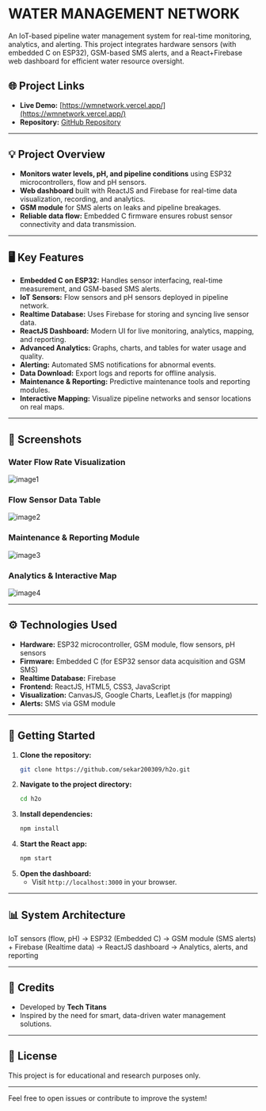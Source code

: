 # WATER MANAGEMENT NETWORK

An IoT-based pipeline water management system for real-time monitoring, analytics, and alerting. This project integrates hardware sensors (with embedded C on ESP32), GSM-based SMS alerts, and a React+Firebase web dashboard for efficient water resource oversight.

## 🌐 Project Links

- **Live Demo:** [https://wmnetwork.vercel.app/](https://wmnetwork.vercel.app/)
- **Repository:** [GitHub Repository](https://github.com/sekar200309/h2o.git)

---

## 💡 Project Overview

- **Monitors water levels, pH, and pipeline conditions** using ESP32 microcontrollers, flow and pH sensors.
- **Web dashboard** built with ReactJS and Firebase for real-time data visualization, recording, and analytics.
- **GSM module** for SMS alerts on leaks and pipeline breakages.
- **Reliable data flow:** Embedded C firmware ensures robust sensor connectivity and data transmission.

---

## 🖥️ Key Features

- **Embedded C on ESP32:** Handles sensor interfacing, real-time measurement, and GSM-based SMS alerts.
- **IoT Sensors:** Flow sensors and pH sensors deployed in pipeline network.
- **Realtime Database:** Uses Firebase for storing and syncing live sensor data.
- **ReactJS Dashboard:** Modern UI for live monitoring, analytics, mapping, and reporting.
- **Advanced Analytics:** Graphs, charts, and tables for water usage and quality.
- **Alerting:** Automated SMS notifications for abnormal events.
- **Data Download:** Export logs and reports for offline analysis.
- **Maintenance & Reporting:** Predictive maintenance tools and reporting modules.
- **Interactive Mapping:** Visualize pipeline networks and sensor locations on real maps.

---

## 📸 Screenshots

### Water Flow Rate Visualization

![image1](image1)

### Flow Sensor Data Table

![image2](image2)

### Maintenance & Reporting Module

![image3](image3)

### Analytics & Interactive Map

![image4](image4)

---

## ⚙️ Technologies Used

- **Hardware:** ESP32 microcontroller, GSM module, flow sensors, pH sensors
- **Firmware:** Embedded C (for ESP32 sensor data acquisition and GSM SMS)
- **Realtime Database:** Firebase
- **Frontend:** ReactJS, HTML5, CSS3, JavaScript
- **Visualization:** CanvasJS, Google Charts, Leaflet.js (for mapping)
- **Alerts:** SMS via GSM module

---

## 🚀 Getting Started

1. **Clone the repository:**
   ```bash
   git clone https://github.com/sekar200309/h2o.git
   ```
2. **Navigate to the project directory:**
   ```bash
   cd h2o
   ```
3. **Install dependencies:**
   ```bash
   npm install
   ```
4. **Start the React app:**
   ```bash
   npm start
   ```
5. **Open the dashboard:**
   - Visit `http://localhost:3000` in your browser.

---

## 📊 System Architecture

IoT sensors (flow, pH) → ESP32 (Embedded C) → GSM module (SMS alerts) + Firebase (Realtime data) → ReactJS dashboard → Analytics, alerts, and reporting

---

## 🙏 Credits

- Developed by **Tech Titans**
- Inspired by the need for smart, data-driven water management solutions.

---

## 📄 License

This project is for educational and research purposes only.

---

Feel free to open issues or contribute to improve the system!
